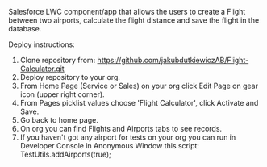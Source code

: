 Salesforce LWC component/app that allows the users to create a Flight between two airports, calculate the flight
distance and save the flight in the database. 

Deploy instructions:
1. Clone repository from: https://github.com/jakubdutkiewiczAB/Flight-Calculator.git
2. Deploy repository to your org.
3. From Home Page (Service or Sales) on your org click Edit Page on gear icon (upper right corner).
4. From Pages picklist values choose 'Flight Calculator', click Activate and Save.
5. Go back to home page.
6. On org you can find Flights and Airports tabs to see records.
7. If you haven't got any airport for tests on your org you can run in Developer Console in Anonymous Window this script: TestUtils.addAirports(true);
